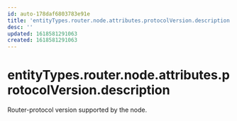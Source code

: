 ```yaml
---
id: auto-178daf6803783e91e
title: 'entityTypes.router.node.attributes.protocolVersion.description'
desc: ''
updated: 1618581291063
created: 1618581291063
---
```

# entityTypes.router.node.attributes.protocolVersion.description

Router-protocol version supported by the node.